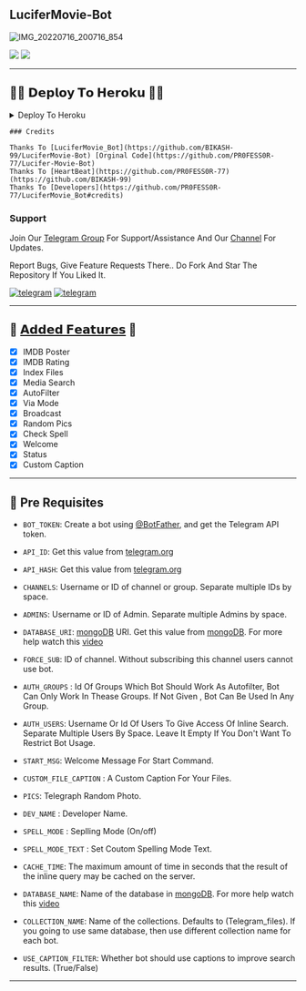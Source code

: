 ## LuciferMovie-Bot 

![IMG_20220716_200716_854](https://user-images.githubusercontent.com/109091765/179364188-055f636d-11fd-40f8-88e4-8f26b16bf312.jpg)

<img src="https://img.shields.io/github/stars/BIKASH-99/LuciferMovie-Bot?style=social"/>   <img src="https://img.shields.io/github/forks/BIKASH-99/LuciferMovie-Bot?style=social"/>

----

## 🧑‍💻 𝗗𝗲𝗽𝗹𝗼𝘆 𝗧𝗼 𝗛𝗲𝗿𝗼𝗸𝘂 👨‍💻 

<details><summary>Deploy To Heroku</summary>
<p>
<br>
<a href="https://heroku.com/deploy?template=https://github.com/Movie-Club/MovieClub-Bot">
  <img src="https://www.herokucdn.com/deploy/button.svg" alt="Deploy">
</a>
</p>
</details>

```
### Credits

Thanks To [LuciferMovie_Bot](https://github.com/BIKASH-99/LuciferMovie-Bot) [Orginal Code](https://github.com/PR0FESS0R-77/Lucifer-Movie-Bot)
Thanks To [HeartBeat](https://github.com/PR0FESS0R-77) (https://github.com/BIKASH-99)
Thanks To [Developers](https://github.com/PR0FESS0R-77/LuciferMovie_Bot#credits)
```
### Support

Join Our [Telegram Group](https://telegram.dog/Tech_Masters2022) For Support/Assistance And Our [Channel](https://telegram.dog/Tech_Masters) For Updates.

Report Bugs, Give Feature Requests There..
Do Fork And Star The Repository If You Liked It.

<a href="https://telegram.dog/Tech_Masters2022"><img alt="telegram" src="https://img.shields.io/badge/Group-%22B1B17.svg?&logo=telegram&logoColor=red"></a>
<a href="https://telegram.dog/Tech_Masters"><img alt="telegram" src="https://img.shields.io/badge/Channel-%22B1B17.svg?&logo=telegram&logoColor=red"></a>

----

## 🔘 <a href="https://github.com/Professor-77/Lucifer-Movie-Bot">𝗔𝗱𝗱𝗲𝗱 𝗙𝗲𝗮𝘁𝘂𝗿𝗲𝘀</a> 🔘

- [x] IMDB Poster
- [x] IMDB Rating
- [x] Index Files
- [x] Media Search
- [x] AutoFilter 
- [x] Via Mode
- [x] Broadcast 
- [x] Random Pics
- [x] Check Spell
- [x] Welcome
- [x] Status
- [x] Custom Caption

----

## 📍 Pre Requisites

* `BOT_TOKEN`: Create a bot using [@BotFather](https://telegram.dog/BotFather), and get the Telegram API token.
* `API_ID`: Get this value from [telegram.org](https://my.telegram.org/apps)
* `API_HASH`: Get this value from [telegram.org](https://my.telegram.org/apps)
* `CHANNELS`: Username or ID of channel or group. Separate multiple IDs by space.
* `ADMINS`: Username or ID of Admin. Separate multiple Admins by space.
* `DATABASE_URI`: [mongoDB](https://www.mongodb.com) URI. Get this value from [mongoDB](https://www.mongodb.com). For more help watch this [video](https://youtu.be/gBLTsH-IXr0)

* `FORCE_SUB`: ID of channel. Without subscribing this channel users cannot use bot.
* `AUTH_GROUPS` : Id Of Groups Which Bot Should Work As Autofilter, Bot Can Only Work In Thease Groups. If Not Given , Bot Can Be Used In Any Group.
* `AUTH_USERS`: Username Or Id Of Users To Give Access Of Inline Search. Separate Multiple Users By Space. Leave It Empty If You Don't Want To Restrict Bot Usage.
* `START_MSG`: Welcome Message For Start Command.
* `CUSTOM_FILE_CAPTION` : A Custom Caption For Your Files. 
* `PICS`: Telegraph Random Photo. 
* `DEV_NAME` : Developer Name.
* `SPELL_MODE` : Seplling Mode (On/off)
* `SPELL_MODE_TEXT` : Set Coutom Spelling Mode Text.

* `CACHE_TIME`: The maximum amount of time in seconds that the result of the inline query may be cached on the server.
* `DATABASE_NAME`: Name of the database in [mongoDB](https://www.mongodb.com). For more help watch this [video](https://youtu.be/gBLTsH-IXr0)
* `COLLECTION_NAME`: Name of the collections. Defaults to (Telegram_files). If you going to use same database, then use different collection name for each bot.
* `USE_CAPTION_FILTER`: Whether bot should use captions to improve search results. (True/False)

----
